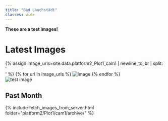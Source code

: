 ```yaml
---
title: "Bad Lauchstädt"
classes: wide
---
```


**These are a test images!**

<h1>Latest Images</h1>

<div class="gallery">
  {% assign image_urls=site.data.platform2_Plot1_cam1 | newline_to_br | split: '<br />' %}
  {% for url in image_urls %}
    <img src="{{ url }}" alt="Image">
  {% endfor %}
</div>

<div class="image-container"> 
  <img src="http://85.214.136.59/camhi_data/platform2/Plot1/cam1/NRT/P24031308595910.jpg" alt="test image">
</div>

## Past Month

{% include fetch_images_from_server.html folder="platform2/Plot1/cam1/archive/" %}
